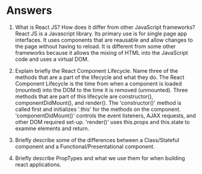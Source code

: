 # Answers

1. What is React JS? How does it differ from other JavaScript frameworks?
   React JS is a Javascript library. Its primary use is for single page app interfaces. It uses components that are reausable and allow changes to the page without having to reload. It is different from some other frameworks because it allows the mixing of HTML into the JavaScript code and uses a virtual DOM.

2. Explain briefly the React Component Lifecycle. Name three of the methods that are a part of the lifecycle and what they do.
   The React Component Lifecycle is the time from when a component is loaded (mounted) into the DOM to the time it is removed (unmounted). Three methods that are part of this lifecycle are constructor(), componentDidMount(), and render(). The 'constructor()' method is called first and initializes '.this' for the methods on the component. 'componentDidMount()' controls the event listeners, AJAX requests, and other DOM required set-up. 'render()' uses this.props and this.state to examine elements and return.

3. Briefly describe some of the differences between a Class/Stateful component and a Functional/Presentational component.


4. Briefly describe PropTypes and what we use them for when building react applications.
